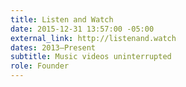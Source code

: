```yaml
---
title: Listen and Watch
date: 2015-12-31 13:57:00 -05:00
external_link: http://listenand.watch
dates: 2013–Present
subtitle: Music videos uninterrupted
role: Founder
---
```


